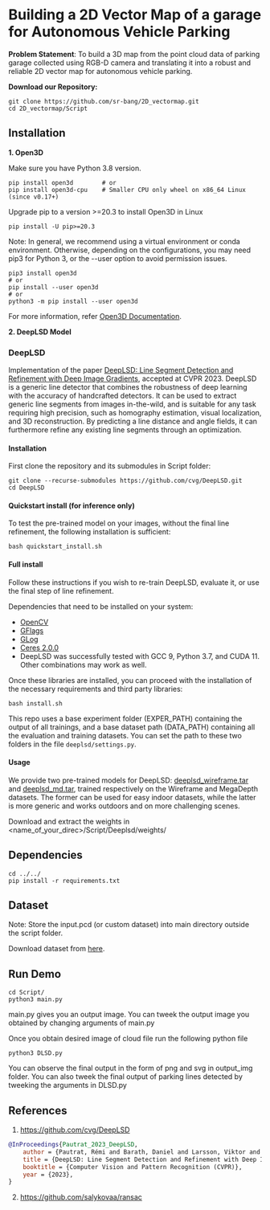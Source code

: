 # Building a 2D Vector Map of a garage for Autonomous Vehicle Parking

**Problem Statement**: To build a 3D map from the point cloud data of parking garage collected using RGB-D camera and translating it into a robust and reliable 2D vector map for autonomous vehicle parking.

**Download our Repository:**
```
git clone https://github.com/sr-bang/2D_vectormap.git
cd 2D_vectormap/Script
```


## Installation
**1. Open3D**

Make sure you have Python 3.8 version.
```
pip install open3d        # or
pip install open3d-cpu    # Smaller CPU only wheel on x86_64 Linux (since v0.17+)
```
Upgrade pip to a version >=20.3 to install Open3D in Linux
```
pip install -U pip>=20.3
```
Note: In general, we recommend using a virtual environment or conda environment. Otherwise, depending on the configurations, you may need pip3 for Python 3, or the --user option to avoid permission issues.
```
pip3 install open3d
# or
pip install --user open3d
# or
python3 -m pip install --user open3d
```
For more information, refer [Open3D Documentation](http://www.open3d.org/docs/release/getting_started.html).

**2. DeepLSD Model**

### DeepLSD
Implementation of the paper [DeepLSD: Line Segment Detection and Refinement with Deep Image Gradients](https://arxiv.org/abs/2212.07766), accepted at CVPR 2023. DeepLSD is a generic line detector that combines the robustness of deep learning with the accuracy of handcrafted detectors. It can be used to extract generic line segments from images in-the-wild, and is suitable for any task requiring high precision, such as homography estimation, visual localization, and 3D reconstruction. By predicting a line distance and angle fields, it can furthermore refine any existing line segments through an optimization.

#### Installation
First clone the repository and its submodules in Script folder:
```
git clone --recurse-submodules https://github.com/cvg/DeepLSD.git
cd DeepLSD
```

#### Quickstart install (for inference only)

To test the pre-trained model on your images, without the final line refinement, the following installation is sufficient:
```
bash quickstart_install.sh
```

#### Full install

Follow these instructions if you wish to re-train DeepLSD, evaluate it, or use the final step of line refinement.

Dependencies that need to be installed on your system:
- [OpenCV](https://opencv.org/)
- [GFlags](https://github.com/gflags/gflags)
- [GLog](https://github.com/google/glog)
- [Ceres 2.0.0](http://ceres-solver.org/)
- DeepLSD was successfully tested with GCC 9, Python 3.7, and CUDA 11. Other combinations may work as well.

Once these libraries are installed, you can proceed with the installation of the necessary requirements and third party libraries:
```
bash install.sh
```

This repo uses a base experiment folder (EXPER_PATH) containing the output of all trainings, and a base dataset path (DATA_PATH) containing all the evaluation and training datasets. You can set the path to these two folders in the file `deeplsd/settings.py`.

#### Usage
We provide two pre-trained models for DeepLSD: [deeplsd_wireframe.tar](https://www.polybox.ethz.ch/index.php/s/FQWGkH57UNTqlJZ) and [deeplsd_md.tar](https://www.polybox.ethz.ch/index.php/s/XVb30sUyuJttFys), trained respectively on the Wireframe and MegaDepth datasets. The former can be used for easy indoor datasets, while the latter is more generic and works outdoors and on more challenging scenes.

Download and extract the weights in <name_of_your_direc>/Script/Deeplsd/weights/

## Dependencies
```
cd ../../
pip install -r requirements.txt
```

## Dataset
Note: Store the input.pcd (or custom dataset) into main directory outside the script folder.

Download dataset from [here](https://shorturl.at/rwyAI). 

## Run Demo
```
cd Script/
python3 main.py
```

main.py gives you an output image. You can tweek the output image you obtained by changing arguments of main.py

Once you obtain desired image of cloud file
run the following python file 
```
python3 DLSD.py
```

You can observe the final output in the form of png and svg in output_img folder. You can also tweek the final output of parking lines detected by tweeking the arguments in DLSD.py


## References
1. https://github.com/cvg/DeepLSD
```bibtex
@InProceedings{Pautrat_2023_DeepLSD,
    author = {Pautrat, Rémi and Barath, Daniel and Larsson, Viktor and Oswald, Martin R. and Pollefeys, Marc},
    title = {DeepLSD: Line Segment Detection and Refinement with Deep Image Gradients},
    booktitle = {Computer Vision and Pattern Recognition (CVPR)},
    year = {2023},
}
```
2. https://github.com/salykovaa/ransac
